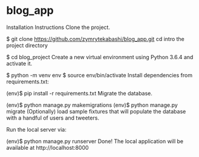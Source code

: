 # blog_app

Installation Instructions
Clone the project.

$ git clone https://github.com/zymrytekabashi/blog_app.git
cd intro the project directory

$ cd blog_project
Create a new virtual environment using Python 3.6.4 and activate it.

$ python -m venv env
$ source env/bin/activate
Install dependencies from requirements.txt:

(env)$ pip install -r requirements.txt
Migrate the database.

(env)$ python manage.py makemigrations
(env)$ python manage.py migrate
(Optionally) load sample fixtures that will populate the database with a handful of users and tweeters.


Run the local server via:

(env)$ python manage.py runserver
Done!
The local application will be available at http://localhost:8000
